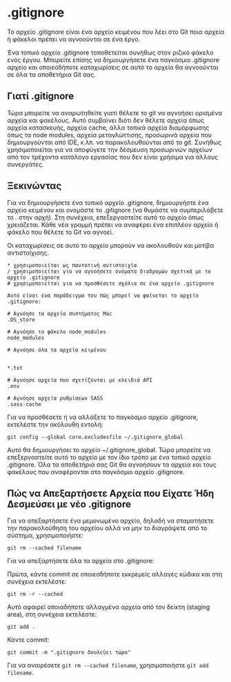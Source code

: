 # .gitignore

Το αρχείο .gitignore είναι ένα αρχείο κειμένου που λέει στο Git ποια αρχεία ή φάκελοι πρέπει να αγνοούνται σε ένα έργο.

Ένα τοπικό αρχείο .gitignore τοποθετείται συνήθως στον ριζικό φάκελο ενός έργου. Μπορείτε επίσης να δημιουργήσετε ένα παγκόσμιο .gitignore αρχείο και οποιεσδήποτε καταχωρίσεις σε αυτό το αρχείο θα αγνοούνται σε όλα τα αποθετήρια Git σας.

## Γιατί .gitignore

Τώρα μπορείτε να αναρωτηθείτε γιατί θέλετε το git να αγνοήσει ορισμένα αρχεία και φακέλους. Αυτό συμβαίνει διότι δεν θέλετε αρχεία όπως αρχεία κατασκευής, αρχεία cache, άλλα τοπικά αρχεία διαμόρφωσης όπως τα node modules, αρχεία μεταγλώττισης, προσωρινά αρχεία που δημιουργούνται από IDE, κ.λπ. να παρακολουθούνται από το git. Συνήθως χρησιμοποιείται για να αποφύγετε την δέσμευση προσωρινών αρχείων από τον τρέχοντα κατάλογο εργασίας που δεν είναι χρήσιμα για άλλους συνεργάτες.

## Ξεκινώντας

Για να δημιουργήσετε ένα τοπικό αρχείο .gitignore, δημιουργήστε ένα αρχείο κειμένου και ονομάστε το .gitignore (να θυμάστε να συμπεριλάβετε το . στην αρχή). Στη συνέχεια, επεξεργαστείτε αυτό το αρχείο όπως χρειάζεται. Κάθε νέα γραμμή πρέπει να αναφέρει ένα επιπλέον αρχείο ή φάκελο που θέλετε το Git να αγνοεί.

Οι καταχωρίσεις σε αυτό το αρχείο μπορούν να ακολουθούν και μοτίβα αντιστοίχισης.

```
* χρησιμοποιείται ως παντοτινή αντιστοιχία
/ χρησιμοποιείται για να αγνοήσετε ονόματα διαδρομών σχετικά με το αρχείο .gitignore
# χρησιμοποιείται για να προσθέσετε σχόλια σε ένα αρχείο .gitignore

Αυτό είναι ένα παράδειγμα του πώς μπορεί να φαίνεται το αρχείο .gitignore:

# Αγνόησε τα αρχεία συστήματος Mac
.DS_store

# Αγνόησε το φάκελο node_modules
node_modules

# Αγνόησε όλα τα αρχεία κειμένου


*.txt

# Αγνόησε αρχεία που σχετίζονται με κλειδιά API
.env

# Αγνόησε αρχεία ρυθμίσεων SASS
.sass-cache

```

Για να προσθέσετε ή να αλλάξετε το παγκόσμιο αρχείο .gitignore, εκτελέστε την ακόλουθη εντολή:

```
git config --global core.excludesfile ~/.gitignore_global

```

Αυτό θα δημιουργήσει το αρχείο ~/.gitignore_global. Τώρα μπορείτε να επεξεργαστείτε αυτό το αρχείο με τον ίδιο τρόπο με ένα τοπικό αρχείο .gitignore. Όλα τα αποθετήριά σας Git θα αγνοήσουν τα αρχεία και τους φακέλους που αναφέρονται στο παγκόσμιο αρχείο .gitignore.

## Πώς να Απεξαρτήσετε Αρχεία που Είχατε Ήδη Δεσμεύσει με νέο .gitignore

Για να απεξαρτήσετε ένα μεμονωμένο αρχείο, δηλαδή να σταματήσετε την παρακολούθηση του αρχείου αλλά να μην το διαγράψετε από το σύστημα, χρησιμοποιήστε:

```
git rm --cached filename
```

Για να απεξαρτήσετε όλα τα αρχεία στο .gitignore:

Πρώτα, κάντε commit σε οποιεσδήποτε εκκρεμείς αλλαγές κώδικα και στη συνέχεια εκτελέστε:

```
git rm -r --cached
```

Αυτό αφαιρεί οποιαδήποτε αλλαγμένα αρχεία από τον δείκτη (staging area), στη συνέχεια εκτελέστε:

```
git add .
```

Κάντε commit:

```
git commit -m ".gitignore δουλεύει τώρα"
```

Για να αναιρέσετε `git rm --cached filename`, χρησιμοποιήστε `git add filename`.
